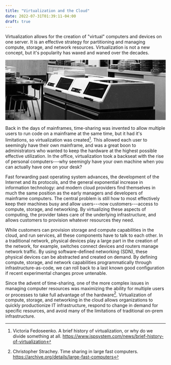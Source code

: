 ```yaml
---
title: "Virtualization and the Cloud"
date: 2022-07-31T01:39:11-04:00
draft: true
---
```


Virtualization allows for the creation of "virtual" computers and devices on
one server. It is an effective strategy for partitioning and managing compute,
storage, and network resources. Virtualization is not a new concept, but it's
popularity has waxed and waned over the decades.


![Siemens System 4004](/siemens_4004.jpg)

Back in the days of mainframes, time-sharing was invented to allow multiple
users to run code on a mainframe at the same time, but it had it's limitations,
so virtualization was created[^1]. This allowed each user to seemingly have
their own mainframe, and was a great boon to administrators who wanted to keep
the hardware at the highest possible effective utilization. In the office,
virtualization took a backseat with the rise of personal computers---why
seemingly have your own machine when you can actually have one on your desk?

Fast forwarding past operating system advances, the development of the Internet
and its protocols, and the general exponential increase in information
technology: and modern cloud providers find themselves in much the same
position as the early managers and developers of mainframe computers. The
central problem is still how to most effectively keep their machines busy and
allow users---now customers---access to compute, storage, and networking. By
virtualizing these aspects of computing, the provider takes care of the
underlying infrastructure, and allows customers to provision whatever resources
they need.

While customers can provision storage and compute capabilities in the cloud,
and run services, all these components have to talk to each other. In a
traditional network, physical devices play a large part in the creation of the
network, for example, switches connect devices and routers manage network
traffic. By using software-defined networking (SDN), these physical devices can
be abstracted and created on demand. By defining compute, storage, and network
capabilities programmatically through infrastructure-as-code, we can roll back
to a last known good configuration if recent experimental changes prove
untenable.

Since the advent of time-sharing, one of the more complex issues in managing
computer resources was maximizing the ability for multiple users or processes
to take full advantage of the hardware[^2]. Virtualization of compute, storage,
and networking in the cloud allows organizations to quickly productionize IT
infrastructure, respond to change in demand for specific resources, and avoid
many of the limitations of traditional on-prem infrastructure.


[^1]: Victoria Fedoseenko. A brief history of virtualization, or why do we divide something at all. https://www.ispsystem.com/news/brief-history-of-virtualization

[^2]: Christopher Strachey. Time sharing in large fast computers. https://archive.org/details/large-fast-computers

